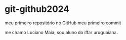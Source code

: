# git-github2024
meu primeiro repositório no GitHub
meu primeiro commit

me chamo Luciano Maia, sou aluno do iffar uruguaiana.
